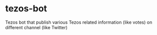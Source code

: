 # tezos-bot
Tezos bot that publish various Tezos related information (like votes) on different channel (like Twitter)
